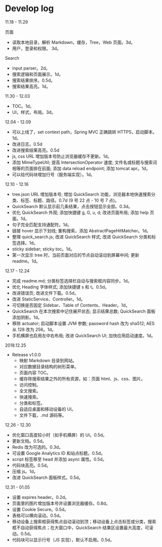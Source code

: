 # Develop log

11.18 - 11.29

页面

* 读取本地目录，解析 Markdown，缓存，Tree，Web 页面。3d。
* 用户，登录和权限。 3d。

Search

* input parser。2d。
* 搜索逻辑和页面展示。1d。
* 搜索结果排序。0.5d。
* 搜索结果高亮。1d。

11.30 - 12.03

* TOC。1d。
* UI，样式，布局。3d。

12.04 - 12.09

* 可以上线了，set context path，Spring MVC 正确跳转 HTTPS，启动脚本。1d。
* 改进日志。0.5d
* 改进搜索结果高亮。0.5d
* js, css URL 增加版本号防止浏览器缓存不更新。1d。
* 添加 MimeTypeUtil; 提高 IntersectionOperator 速度; 文件名或标题与搜索词相等的页面排在前面; 添加 data reload endpoint; 添加 tomcat apr。1d。
* 可以给代码块增加行号（服务端实现）。1d。

12.10 - 12.16

* tree.json URL 增加版本号; 增加 QuickSearch 功能，浏览器本地快速搜索分类、标签、标题、路径。0.7d (9 号 22 点 - 10 号 7 点)。
* QuickSearch 默认显示前几条结果，点击按钮显示全部。0.3d。
* 优化 QuickSearch 外观; 添加快捷键 g, G, u, d; 改进页面布局; 添加 help 页面。1d。
* 句子完全匹配支持通配符。1d。
* 链接 hover 显示下划线; 重构搜索，添加 AbstractPageHitMatcher。1d。
* 整理 quick_search.js; 改进 QuickSearch 样式; 改进 QuickSearch 分类和标签选择。1d。
* sticky sidebar; sticky toc。1d。
* 第一次显示 tree 时，当前页面对应的节点自动滚动到屏幕中间; 更新 readme。1d。

12.17 - 12.24

* 完成 readme.md; 分类标签选择栏自动与搜索框内容同步。1d。
* 优化 Heading 字体样式; 添加快捷键 s 和 t。0.5d。
* 改进错误页; 改进文件下载。0.5d。
* 改进 StaticService、Controller。1d。
* 可切换是否固定 Sidebar、Table of Contents、Header。1d。
* QuickSearch 在本次搜索中记住展开状态; 显示结果总数; QuickSearch 面板添加阴影。1d。
* 移除 actuator; 启动脚本设置 JVM 参数; password hash 改为 sha512; AES 从 128 改为 256。1d。
* 手机横屏也启用左中右布局; 改进 QuickSearch  UI; 加快应用启动速度。1d。

2018.12.25

* Release v1.0.0
  * 映射 Markdown 目录到网站。
  * 对应数据目录结构的树形菜单。
  * 页面内容 TOC。
  * 缓存除搜索结果之外的所有资源，如：页面 html、js、css、图片。
  * 访问控制。
  * 全文搜索。
  * 快速搜索。
  * 分类和标签。
  * 自适应桌面和移动设备的 UI。
  * 文件下载，.md 源码等。

12.26 - 12.30

* 优化窗口高度较小时（如手机横屏）的 UI。0.5d。
* 更新文档。0.5d。
* Redis 改为可选的。0.3d。
* 可设置 Google Analytics ID 和站点标题。0.5d。
* script 标签移至 head 并添加 async 属性。0.5d。
* 代码块高亮。0.5d。
* 压缩 js。1d。
* 改进 QuickSearch 面板样式。0.5d。

12.31 - 01.05

* 设置 expires header。0.2d。
* 页面里的图片增加版本号并设置浏览器缓存。0.8d。
* 设置 Cookie Secure。0.5d。
* 表格可以横向滚动。0.5d。
* 移动设备上搜索框获得焦点自动滚动到顶；移动设备上点击标签或分类，搜索框不自动获得焦点；在大窗口中，QuickSearch 结果区设置最大高度，可滚动。0.5d。
* 代码块可以显示行号（JS 实现），默认不启用。0.5d。

